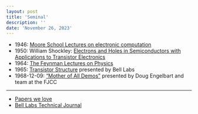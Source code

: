 ```yaml
---
layout: post
title: 'Seminal'
description: ''
date: 'November 26, 2023'
---
```



- 1946: [Moore School Lectures on electronic computation](http://curation.cs.manchester.ac.uk/computer50/www.computer50.org/mark1/moore.school/intro.html)
- 1950: William Shockley: [Electrons and Holes in Semiconductors with Applications to Transistor Electronics](https://en.wikipedia.org/wiki/Electrons_and_Holes_in_Semiconductors_with_Applications_to_Transistor_Electronics)
- 1964: [The Feynman Lectures on Physics](https://www.feynmanlectures.caltech.edu/)
- 1965: [Transistor Structure](https://youtu.be/5x6Ob3EYkcg?si=jyLGGnheMpRh45sa) presented by Bell Labs
- 1968-12-09: [“Mother of All Demos”](https://www.dougengelbart.org/content/view/374/464/) presented by Doug Engelbart and team at the FJCC

---

- [Papers we love](https://github.com/papers-we-love/papers-we-love)
- [Bell Labs Technical Journal](https://www.bell-labs.com/about/history/innovation-stories/bell-labs-technical-journal/)
